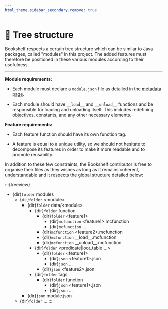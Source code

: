 ```yaml
---
html_theme.sidebar_secondary.remove: true
---
```


# 🌳 Tree structure

Bookshelf respects a certain tree structure which can be similar to Java packages, called "modules" in this project. The added features must therefore be positioned in these various modules according to their usefulness.

---

**Module requirements:**

- Each module must declare a `module.json` file as detailed in the [metadata page](project:metadata.md).

- Each module should have `__load__` and `__unload__` functions and be responsible for loading and unloading itself. This includes redefining objectives, constants, and any other necessary elements.


**Feature requirements:**

- Each feature function should have its own function tag.

- A feature is equal to a unique utility, so we should not hesitate to decompose its features in order to make it more readable and to promote reusability.

In addition to these few constraints, the Bookshelf contributor is free to organise their files as they wishes as long as it remains coherent, understandable and it respects the global structure detailed below:

:::{treeview}
- {dir}`folder` modules
  - {dir}`folder` \<module\>
    - {dir}`folder` data/\<module\>
      - {dir}`folder` function
        - {dir}`folder` \<feature1\>
          - {dir}`mcfunction` \<feature1\>.mcfunction
          - {dir}`mcfunction` ...
        - {dir}`mcfunction` \<feature2\>.mcfunction
        - {dir}`mcfunction` \_\_load\_\_.mcfunction
        - {dir}`mcfunction` \_\_unload\_\_.mcfunction
      - {dir}`folder` \<predicate|loot_table|...\>
        - {dir}`folder` \<feature1\>
          - {dir}`json` \<feature1\>.json
          - {dir}`json` ...
        - {dir}`json` \<feature2\>.json
      - {dir}`folder` tags
        - {dir}`folder` function
          - {dir}`json` \<feature1\>.json
          - {dir}`json` ...
    - {dir}`json` module.json
  - {dir}`folder` ...
:::
